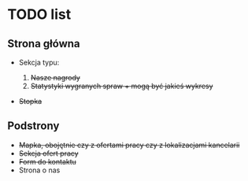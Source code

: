 # TODO list
## Strona główna
- Sekcja typu:
  1. ~~Nasze nagrody~~
  2. ~~Statystyki wygranych spraw + mogą być jakieś wykresy~~

- ~~Stopka~~ 

## Podstrony
- ~~Mapka, obojętnie czy z ofertami pracy czy z lokalizacjami kancelarii~~
- ~~Sekcja ofert pracy~~
- ~~Form do kontaktu~~
- Strona o nas

